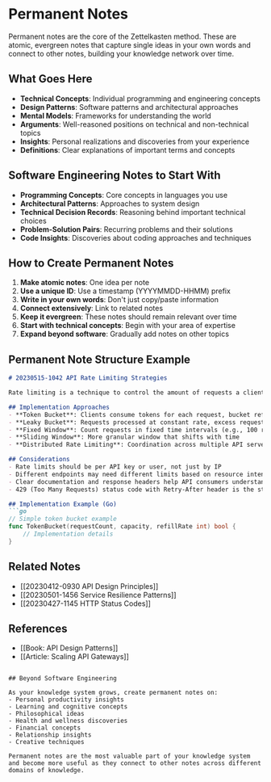 # Permanent Notes

Permanent notes are the core of the Zettelkasten method. These are atomic, evergreen notes that capture single ideas in your own words and connect to other notes, building your knowledge network over time.

## What Goes Here

- **Technical Concepts**: Individual programming and engineering concepts
- **Design Patterns**: Software patterns and architectural approaches
- **Mental Models**: Frameworks for understanding the world
- **Arguments**: Well-reasoned positions on technical and non-technical topics
- **Insights**: Personal realizations and discoveries from your experience
- **Definitions**: Clear explanations of important terms and concepts

## Software Engineering Notes to Start With

- **Programming Concepts**: Core concepts in languages you use
- **Architectural Patterns**: Approaches to system design
- **Technical Decision Records**: Reasoning behind important technical choices
- **Problem-Solution Pairs**: Recurring problems and their solutions
- **Code Insights**: Discoveries about coding approaches and techniques

## How to Create Permanent Notes

1. **Make atomic notes**: One idea per note
2. **Use a unique ID**: Use a timestamp (YYYYMMDD-HHMM) prefix
3. **Write in your own words**: Don't just copy/paste information
4. **Connect extensively**: Link to related notes
5. **Keep it evergreen**: These notes should remain relevant over time
6. **Start with technical concepts**: Begin with your area of expertise
7. **Expand beyond software**: Gradually add notes on other topics

## Permanent Note Structure Example

```markdown
# 20230515-1042 API Rate Limiting Strategies

Rate limiting is a technique to control the amount of requests a client can make to an API within a specified time window. Proper implementation prevents abuse and ensures fair resource allocation.

## Implementation Approaches
- **Token Bucket**: Clients consume tokens for each request, bucket refills at fixed rate
- **Leaky Bucket**: Requests processed at constant rate, excess requests queued or rejected
- **Fixed Window**: Count requests in fixed time intervals (e.g., 100 requests per minute)
- **Sliding Window**: More granular window that shifts with time
- **Distributed Rate Limiting**: Coordination across multiple API servers

## Considerations
- Rate limits should be per API key or user, not just by IP
- Different endpoints may need different limits based on resource intensity
- Clear documentation and response headers help API consumers understand limits
- 429 (Too Many Requests) status code with Retry-After header is the standard response

## Implementation Example (Go)
```go
// Simple token bucket example
func TokenBucket(requestCount, capacity, refillRate int) bool {
    // Implementation details
}
```

## Related Notes
- [[20230412-0930 API Design Principles]]
- [[20230501-1456 Service Resilience Patterns]]
- [[20230427-1145 HTTP Status Codes]]

## References
- [[Book: API Design Patterns]]
- [[Article: Scaling API Gateways]]
```

## Beyond Software Engineering

As your knowledge system grows, create permanent notes on:
- Personal productivity insights
- Learning and cognitive concepts
- Philosophical ideas
- Health and wellness discoveries
- Financial concepts
- Relationship insights
- Creative techniques

Permanent notes are the most valuable part of your knowledge system and become more useful as they connect to other notes across different domains of knowledge. 